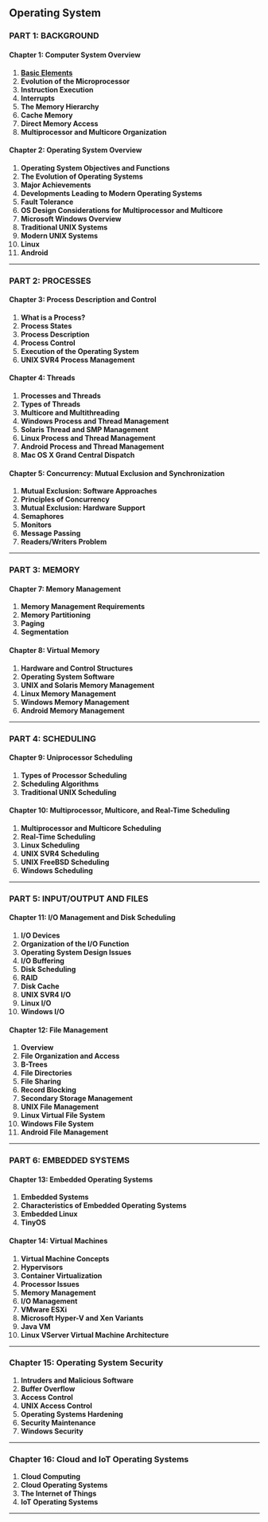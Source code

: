 Operating System
---

### **PART 1: BACKGROUND**
#### **Chapter 1: Computer System Overview**
1. [**Basic Elements**](https://github.com/aw-junaid/Computer-Science/blob/main/Operating%20Systems/Course/1/Basic%20Elements.md)
2. **Evolution of the Microprocessor**
3. **Instruction Execution**
4. **Interrupts**
5. **The Memory Hierarchy**
6. **Cache Memory**
7. **Direct Memory Access**
8. **Multiprocessor and Multicore Organization**

#### **Chapter 2: Operating System Overview**
1. **Operating System Objectives and Functions**
2. **The Evolution of Operating Systems**
3. **Major Achievements**
4. **Developments Leading to Modern Operating Systems**
5. **Fault Tolerance**
6. **OS Design Considerations for Multiprocessor and Multicore**
7. **Microsoft Windows Overview**
8. **Traditional UNIX Systems**
9. **Modern UNIX Systems**
10. **Linux**
11. **Android**

---

### **PART 2: PROCESSES**
#### **Chapter 3: Process Description and Control**
1. **What is a Process?**
2. **Process States**
3. **Process Description**
4. **Process Control**
5. **Execution of the Operating System**
6. **UNIX SVR4 Process Management**


#### **Chapter 4: Threads**
1. **Processes and Threads**
2. **Types of Threads**
3. **Multicore and Multithreading**
4. **Windows Process and Thread Management**
5. **Solaris Thread and SMP Management**
6. **Linux Process and Thread Management**
7. **Android Process and Thread Management**
8. **Mac OS X Grand Central Dispatch**

#### **Chapter 5: Concurrency: Mutual Exclusion and Synchronization**
1. **Mutual Exclusion: Software Approaches**
2. **Principles of Concurrency**
3. **Mutual Exclusion: Hardware Support**
4. **Semaphores**
5. **Monitors**
6. **Message Passing**
7. **Readers/Writers Problem**

---

### **PART 3: MEMORY**
#### **Chapter 7: Memory Management**
1. **Memory Management Requirements**
2. **Memory Partitioning**
3. **Paging**
4. **Segmentation**

#### **Chapter 8: Virtual Memory**
1. **Hardware and Control Structures**
2. **Operating System Software**
3. **UNIX and Solaris Memory Management**
4. **Linux Memory Management**
5. **Windows Memory Management**
6. **Android Memory Management**

---

### **PART 4: SCHEDULING**
#### **Chapter 9: Uniprocessor Scheduling**
1. **Types of Processor Scheduling**
2. **Scheduling Algorithms**
3. **Traditional UNIX Scheduling**

#### **Chapter 10: Multiprocessor, Multicore, and Real-Time Scheduling**
1. **Multiprocessor and Multicore Scheduling**
2. **Real-Time Scheduling**
3. **Linux Scheduling**
4. **UNIX SVR4 Scheduling**
5. **UNIX FreeBSD Scheduling**
6. **Windows Scheduling**

---

### **PART 5: INPUT/OUTPUT AND FILES**
#### **Chapter 11: I/O Management and Disk Scheduling**
1. **I/O Devices**
2. **Organization of the I/O Function**
3. **Operating System Design Issues**
4. **I/O Buffering**
5. **Disk Scheduling**
6. **RAID**
7. **Disk Cache**
8. **UNIX SVR4 I/O**
9. **Linux I/O**
10. **Windows I/O**

#### **Chapter 12: File Management**
1. **Overview**
2. **File Organization and Access**
3. **B-Trees**
4. **File Directories**
5. **File Sharing**
6. **Record Blocking**
7. **Secondary Storage Management**
8. **UNIX File Management**
9. **Linux Virtual File System**
10. **Windows File System**
11. **Android File Management**

---

### **PART 6: EMBEDDED SYSTEMS**
#### **Chapter 13: Embedded Operating Systems**
1. **Embedded Systems**
2. **Characteristics of Embedded Operating Systems**
3. **Embedded Linux**
4. **TinyOS**

#### **Chapter 14: Virtual Machines**
1. **Virtual Machine Concepts**
2. **Hypervisors**
3. **Container Virtualization**
4. **Processor Issues**
5. **Memory Management**
6. **I/O Management**
7. **VMware ESXi**
8. **Microsoft Hyper-V and Xen Variants**
9. **Java VM**
10. **Linux VServer Virtual Machine Architecture**

---

### **Chapter 15: Operating System Security**
1. **Intruders and Malicious Software**
2. **Buffer Overflow**
3. **Access Control**
4. **UNIX Access Control**
5. **Operating Systems Hardening**
6. **Security Maintenance**
7. **Windows Security**

---

### **Chapter 16: Cloud and IoT Operating Systems**
1. **Cloud Computing**
2. **Cloud Operating Systems**
3. **The Internet of Things**
4. **IoT Operating Systems**

---

